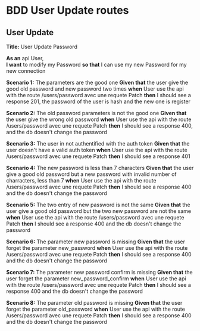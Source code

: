 # BDD User Update routes

## User Update

**Title:** User Update Password  

**As an** api User,  
**I want** to modify my Password
**so that** I can use my new Password for my new connection

**Scenario 1:** The parameters are the good one
**Given that** the user give the good old password and new password two times
**when** User use the api with the route /users/password avec une requete Patch
**then** I should see a response 201, the password of the user is hash and the new one is register

**Scenario 2:** The old password parameters is not the good one
**Given that** the user give the wrong old password
**when** User use the api with the route /users/password avec une requete Patch
**then** I should see a response 400, and the db doesn't change the password

**Scenario 3:** The user in not authentified with the auth token 
**Given that** the user doesn't have a valid auth token
**when** User use the api with the route /users/password avec une requete Patch
**then** I should see a response 401

**Scenario 4:** The new password is less than 7 characters
**Given that** the user give a good old password but a new password with invalid number of charracters, less than 7
**when** User use the api with the route /users/password avec une requete Patch
**then** I should see a response 400 and the db doesn't change the password

**Scenario 5:** The two entry of new password is not the same
**Given that** the user give a good old password but the two new password are not the same
**when** User use the api with the route /users/password avec une requete Patch
**then** I should see a response 400 and the db doesn't change the password

**Scenario 6:** The parameter new password is missing
**Given that** the user forget the parameter new_password
**when** User use the api with the route /users/password avec une requete Patch
**then** I should see a response 400 and the db doesn't change the password

**Scenario 7:** The parameter new password confirm is missing
**Given that** the user forget the parameter new_password_confirm
**when** User use the api with the route /users/password avec une requete Patch
**then** I should see a response 400 and the db doesn't change the password

**Scenario 8:** The parameter old password is missing
**Given that** the user forget the parameter old_password
**when** User use the api with the route /users/password avec une requete Patch
**then** I should see a response 400 and the db doesn't change the password